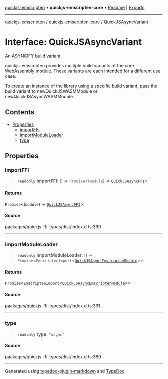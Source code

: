 [quickjs-emscripten](../../packages.md) • **quickjs-emscripten-core** • [Readme](../index.md) \| [Exports](../exports.md)

***

[quickjs-emscripten](../../packages.md) / [quickjs-emscripten-core](../exports.md) / QuickJSAsyncVariant

# Interface: QuickJSAsyncVariant

An ASYNCIFY build variant.

quickjs-emscripten provides multiple build variants of the core WebAssembly
module. These variants are each intended for a different use case.

To create an instance of the library using a specific build variant, pass the
build variant to newQuickJSWASMModule or newQuickJSAsyncWASMModule.

## Contents

- [Properties](QuickJSAsyncVariant.md#properties)
  - [importFFI](QuickJSAsyncVariant.md#importffi)
  - [importModuleLoader](QuickJSAsyncVariant.md#importmoduleloader)
  - [type](QuickJSAsyncVariant.md#type)

## Properties

### importFFI

> **`readonly`** **importFFI**: () => `Promise`\<(`module`) => [`QuickJSAsyncFFI`](QuickJSAsyncFFI.md)\>

#### Returns

`Promise`\<(`module`) => [`QuickJSAsyncFFI`](QuickJSAsyncFFI.md)\>

>
>

#### Source

packages/quickjs-ffi-types/dist/index.d.ts:390

***

### importModuleLoader

> **`readonly`** **importModuleLoader**: () => `Promise`\<`EmscriptenImport`\<[`QuickJSAsyncEmscriptenModule`](QuickJSAsyncEmscriptenModule.md)\>\>

#### Returns

`Promise`\<`EmscriptenImport`\<[`QuickJSAsyncEmscriptenModule`](QuickJSAsyncEmscriptenModule.md)\>\>

#### Source

packages/quickjs-ffi-types/dist/index.d.ts:391

***

### type

> **`readonly`** **type**: `"async"`

#### Source

packages/quickjs-ffi-types/dist/index.d.ts:389

***

Generated using [typedoc-plugin-markdown](https://www.npmjs.com/package/typedoc-plugin-markdown) and [TypeDoc](https://typedoc.org/)

